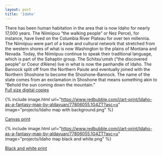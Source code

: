 ```yaml
---
layout: post
title: 'Idaho'
---
```

There has been human habitation in the area that is now Idaho for nearly 17,000 years. The Niimiipuu “the walking people” or Nez Perce), for instance, have lived on the Columbia River Plateau for over ten millennia. The Niimiipuu were part of a trade and cultural network that stretched from the western shores of what is now Washington to the plains of Montana and Nevada. Today, the Niimiipuu continue to speak their traditional language, which is part of the Sahaptin group. The Schitsu’umsh (“the discovered people” or Coeur d’Alene) live in what is now the panhandle of Idaho. The Bannock split off from the Northern Paiute and eventually joined with the Northern Shoshone to become the Shoshone-Bannock. The name of the state comes from an exclamation in Shoshone that means something akin to “Behold the sun coming down the mountain.” 
<br>
[Full size digital copies](https://aldayuan.itch.io/idaho-as-a-fantasy-map)
<br>

{% include image.html url="https://www.redbubble.com/i/art-print/Idaho-as-a-fantasy-map-by-aldayuan/77806055.1G4ZT?asc=u" image="projects/Idaho map with background.png" %}

[Canvas print](https://www.redbubble.com/i/art-print/Idaho-as-a-fantasy-map-by-aldayuan/77806055.1G4ZT?asc=u)

{% include image.html url="https://www.redbubble.com/i/art-print/Idaho-as-a-fantasy-map-by-aldayuan/77806055.1G4ZT?asc=u" image="projects/Idaho map black and white.png" %}

[Black and white print](https://www.redbubble.com/i/art-print/Idaho-as-a-fantasy-map-by-aldayuan/77806055.1G4ZT?asc=u)
